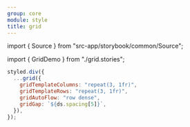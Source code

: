 ```yaml
---
group: core
module: style
title: grid
---
```


import { Source } from "src-app/storybook/common/Source";

import { GridDemo } from "./grid.stories";

<GridDemo />

```jsx {2}
styled.div({
  ...grid({
    gridTemplateColumns: "repeat(3, 1fr)",
    gridTemplateRows: "repeat(3, 1fr)",
    gridAutoFlow: "row dense",
    gridGap: `${ds.spacing[5]}`,
  }),
});
```

<Source path="src-core/style/grid.ts" />
